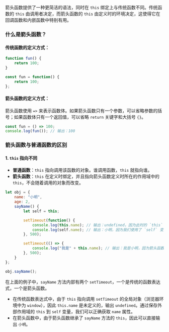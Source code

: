 箭头函数提供了一种更简洁的语法，同时在 `this` 绑定上与传统函数不同。传统函数的 `this` 由调用者决定，而箭头函数的 `this` 由定义时的环境决定，这使得它在回调函数和内嵌函数中特别有用。

### 什么是箭头函数？

#### 传统函数的定义方式：

```javascript
function fun() {
    return 100;
}

const fun = function() {
    return 100;
};
```

#### 箭头函数的定义方式：

箭头函数使用 `=>` 来表示函数体。如果箭头函数只有一个参数，可以省略参数的括号；如果函数体只有一个返回值，可以省略 `return` 关键字和大括号 `{}`。

```javascript
const fun = () => 100;
console.log(fun()); // 输出：100
```

### 箭头函数与普通函数的区别

#### 1. `this` 指向不同

- **普通函数**：`this` 指向调用该函数的对象。谁调用函数，`this` 就指向谁。
- **箭头函数**：`this` 在定义时绑定，并且指向箭头函数定义时所在的作用域中的 `this`，不会随着调用的对象而改变。

```javascript
let obj = {
    name: "小明",
    age: 2,
    sayName() {
        let self = this;

        setTimeout(function() {
            console.log(this.name); // 输出：undefined，因为此时的 `this` 指向 `window` 对象
            console.log(self.name); // 输出：小明，因为我们使用了 `self` 变量保存了外部的 `this` 引用
        }, 500);

        setTimeout(() => {
            console.log("我是" + this.name); // 输出：我是小明，因为箭头函数内的 `this` 指向 `sayName` 方法的 `this`
        }, 500);
    }
};

obj.sayName();
```

在上面的例子中，`sayName` 方法内部有两个 `setTimeout`，一个是传统的函数表达式，一个是箭头函数。

- 在传统函数表达式中，由于 `this` 指向调用 `setTimeout` 的全局对象（浏览器环境中为 `window`），因此 `this.name` 是未定义的，输出 `undefined`。通过保存外部作用域的 `this` 到 `self` 变量，我们可以正确获取 `name` 属性。
- 在箭头函数中，由于箭头函数继承了 `sayName` 方法的 `this`，因此可以直接输出 `小明`。
